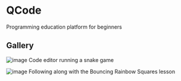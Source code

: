 # QCode

Programming education platform for beginners

## Gallery 

![image](https://github.com/user-attachments/assets/23599368-a54f-4d09-bf5b-cfab59659427)
Code editor running a snake game


![image](https://github.com/user-attachments/assets/d852d8e9-7835-49c8-8319-e9647f02b8cd)
Following along with the Bouncing Rainbow Squares lesson

